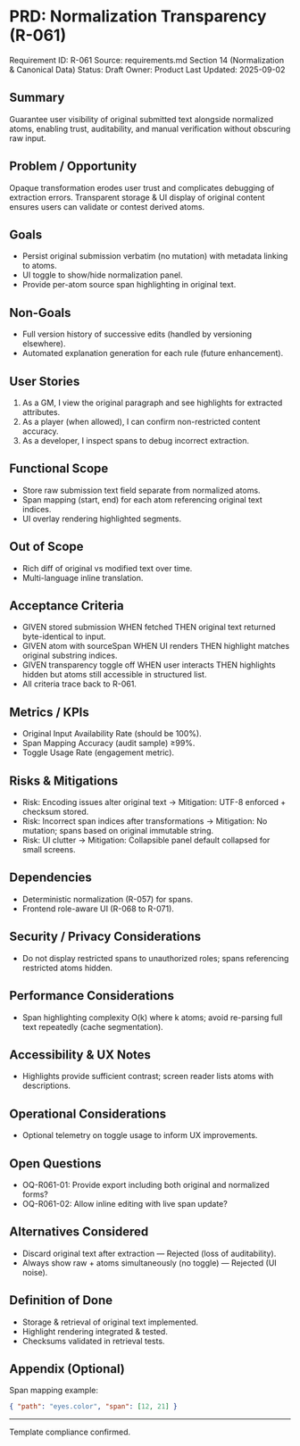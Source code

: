 # PRD: Normalization Transparency (R-061)

Requirement ID: R-061
Source: requirements.md Section 14 (Normalization & Canonical Data)
Status: Draft
Owner: Product
Last Updated: 2025-09-02

## Summary

Guarantee user visibility of original submitted text alongside normalized atoms, enabling trust, auditability, and manual verification without obscuring raw input.

## Problem / Opportunity

Opaque transformation erodes user trust and complicates debugging of extraction errors. Transparent storage & UI display of original content ensures users can validate or contest derived atoms.

## Goals

- Persist original submission verbatim (no mutation) with metadata linking to atoms.
- UI toggle to show/hide normalization panel.
- Provide per-atom source span highlighting in original text.

## Non-Goals

- Full version history of successive edits (handled by versioning elsewhere).
- Automated explanation generation for each rule (future enhancement).

## User Stories

1. As a GM, I view the original paragraph and see highlights for extracted attributes.
2. As a player (when allowed), I can confirm non-restricted content accuracy.
3. As a developer, I inspect spans to debug incorrect extraction.

## Functional Scope

- Store raw submission text field separate from normalized atoms.
- Span mapping (start, end) for each atom referencing original text indices.
- UI overlay rendering highlighted segments.

## Out of Scope

- Rich diff of original vs modified text over time.
- Multi-language inline translation.

## Acceptance Criteria

- GIVEN stored submission WHEN fetched THEN original text returned byte-identical to input.
- GIVEN atom with sourceSpan WHEN UI renders THEN highlight matches original substring indices.
- GIVEN transparency toggle off WHEN user interacts THEN highlights hidden but atoms still accessible in structured list.
- All criteria trace back to R-061.

## Metrics / KPIs

- Original Input Availability Rate (should be 100%).
- Span Mapping Accuracy (audit sample) ≥99%.
- Toggle Usage Rate (engagement metric).

## Risks & Mitigations

- Risk: Encoding issues alter original text → Mitigation: UTF-8 enforced + checksum stored.
- Risk: Incorrect span indices after transformations → Mitigation: No mutation; spans based on original immutable string.
- Risk: UI clutter → Mitigation: Collapsible panel default collapsed for small screens.

## Dependencies

- Deterministic normalization (R-057) for spans.
- Frontend role-aware UI (R-068 to R-071).

## Security / Privacy Considerations

- Do not display restricted spans to unauthorized roles; spans referencing restricted atoms hidden.

## Performance Considerations

- Span highlighting complexity O(k) where k atoms; avoid re-parsing full text repeatedly (cache segmentation).

## Accessibility & UX Notes

- Highlights provide sufficient contrast; screen reader lists atoms with descriptions.

## Operational Considerations

- Optional telemetry on toggle usage to inform UX improvements.

## Open Questions

- OQ-R061-01: Provide export including both original and normalized forms?
- OQ-R061-02: Allow inline editing with live span update?

## Alternatives Considered

- Discard original text after extraction — Rejected (loss of auditability).
- Always show raw + atoms simultaneously (no toggle) — Rejected (UI noise).

## Definition of Done

- Storage & retrieval of original text implemented.
- Highlight rendering integrated & tested.
- Checksums validated in retrieval tests.

## Appendix (Optional)

Span mapping example:

```json
{ "path": "eyes.color", "span": [12, 21] }
```

---
Template compliance confirmed.
